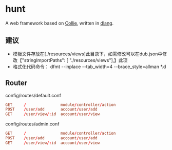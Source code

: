 hunt
=======

A web framework based on [Collie](https://github.com/putao-dev/collie/), written in [dlang](http://dlang.org/).

## 建议

- 模板文件存放在[./resources/views]此目录下，如需修改可以在dub.json中修改【"stringImportPaths":  [ "./resources/views"],】此项
- 格式化代码命令： dfmt --inplace --tab_width=4 --brace_style=allman *.d

## Router

config/routes/default.conf
```conf
GET     /               module/controller/action
POST    /user/add       account/user/add
GET     /user/view/:id  account/user/view
```
config/routes/admin.conf
```conf
GET     /               module/controller/action
POST    /user/add       account/user/add
GET     /user/view/:id  account/user/view
```

